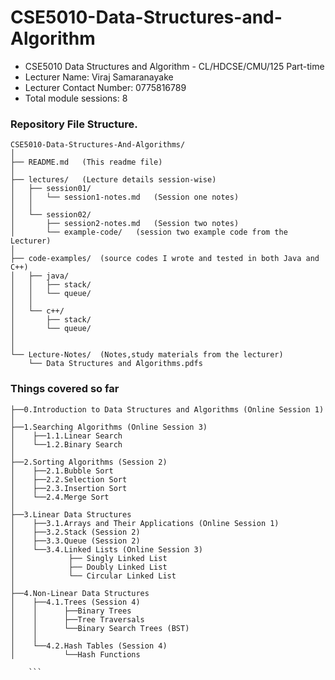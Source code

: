 # CSE5010-Data-Structures-and-Algorithm
- CSE5010 Data Structures and Algorithm - CL/HDCSE/CMU/125 Part-time
- Lecturer Name: Viraj Samaranayake
- Lecturer Contact Number: 0775816789
- Total module sessions: 8

### Repository File Structure.
```
CSE5010-Data-Structures-And-Algorithms/
│
├── README.md   (This readme file)
│
├── lectures/   (Lecture details session-wise)
│   ├── session01/
│   │   └── session1-notes.md   (Session one notes)
│   │
│   └── session02/
│       ├── session2-notes.md   (Session two notes)
│       └── example-code/   (session two example code from the Lecturer)
│
├── code-examples/  (source codes I wrote and tested in both Java and C++)
│   ├── java/
│   │   ├── stack/
│   │   └── queue/
│   │
│   └── c++/
│       ├── stack/
│       └── queue/
│
│
└── Lecture-Notes/  (Notes,study materials from the lecturer)
    └── Data Structures and Algorithms.pdfs
```

### Things covered so far
```
├──0.Introduction to Data Structures and Algorithms (Online Session 1)
│
├──1.Searching Algorithms (Online Session 3)
│    ├──1.1.Linear Search    
│    └──1.2.Binary Search
│    
├──2.Sorting Algorithms (Session 2)
│    ├──2.1.Bubble Sort
│    ├──2.2.Selection Sort
│    ├──2.3.Insertion Sort
│    └──2.4.Merge Sort
│
├──3.Linear Data Structures
│    ├──3.1.Arrays and Their Applications (Online Session 1)
│    ├──3.2.Stack (Session 2)
│    ├──3.3.Queue (Session 2)
│    └──3.4.Linked Lists (Online Session 3)
│            ├── Singly Linked List
│            ├── Doubly Linked List
│            └── Circular Linked List
│
├──4.Non-Linear Data Structures
│    ├──4.1.Trees (Session 4)
│    │      ├──Binary Trees
│    │      ├──Tree Traversals
│    │      └──Binary Search Trees (BST)
│    │        
│    └──4.2.Hash Tables (Session 4)
│           └──Hash Functions

    ```
